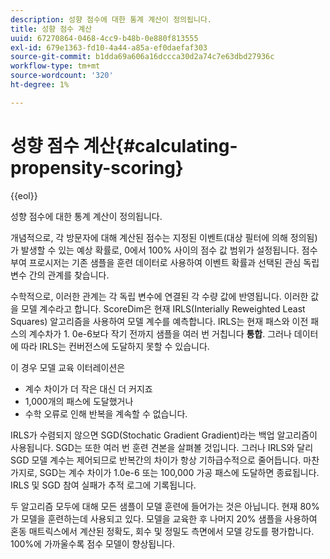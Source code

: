 ```yaml
---
description: 성향 점수에 대한 통계 계산이 정의됩니다.
title: 성향 점수 계산
uuid: 67270864-0468-4cc9-b48b-0e880f813555
exl-id: 679e1363-fd10-4a44-a85a-ef0daefaf303
source-git-commit: b1dda69a606a16dccca30d2a74c7e63dbd27936c
workflow-type: tm+mt
source-wordcount: '320'
ht-degree: 1%

---
```


# 성향 점수 계산{#calculating-propensity-scoring}

{{eol}}

성향 점수에 대한 통계 계산이 정의됩니다.

개념적으로, 각 방문자에 대해 계산된 점수는 지정된 이벤트(대상 필터에 의해 정의됨)가 발생할 수 있는 예상 확률로, 0에서 100% 사이의 점수 값 범위가 설정됩니다. 점수부여 프로시저는 기존 샘플을 훈련 데이터로 사용하여 이벤트 확률과 선택된 관심 독립 변수 간의 관계를 찾습니다.

수학적으로, 이러한 관계는 각 독립 변수에 연결된 각 수량 값에 반영됩니다. 이러한 값을 모델 계수라고 합니다. ScoreDim은 현재 IRLS(Interially Reweighted Least Squares) 알고리즘을 사용하여 모델 계수를 예측합니다. IRLS는 현재 패스와 이전 패스의 계수차가 1. 0e-6보다 작기 전까지 샘플을 여러 번 거칩니다 **통합**. 그러나 데이터에 따라 IRLS는 컨버전스에 도달하지 못할 수 있습니다.

이 경우 모델 교육 이터레이션은

* 계수 차이가 더 작은 대신 더 커지죠
* 1,000개의 패스에 도달했거나
* 수학 오류로 인해 반복을 계속할 수 없습니다.

IRLS가 수렴되지 않으면 SGD(Stochatic Gradient Gradient)라는 백업 알고리즘이 사용됩니다. SGD는 또한 여러 번 훈련 견본을 살펴볼 것입니다. 그러나 IRLS와 달리 SGD 모델 계수는 제어되므로 반복간의 차이가 항상 기하급수적으로 줄어듭니다. 마찬가지로, SGD는 계수 차이가 1.0e-6 또는 100,000 가공 패스에 도달하면 종료됩니다. IRLS 및 SGD 참여 실패가 추적 로그에 기록됩니다.

두 알고리즘 모두에 대해 모든 샘플이 모델 훈련에 들어가는 것은 아닙니다. 현재 80%가 모델을 훈련하는데 사용되고 있다. 모델을 교육한 후 나머지 20% 샘플을 사용하여 혼동 매트릭스에서 계산된 정확도, 회수 및 정밀도 측면에서 모델 강도를 평가합니다. 100%에 가까울수록 점수 모델이 향상됩니다.
